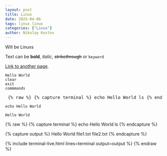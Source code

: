 ```yaml
---
layout: post
title: Linux
date: 2025-04-06
tags: linux linux
categories: ["Linux"]
author: Nikolay Kostov
---
```


Will be Linuxs

Text can be **bold**, _italic_, ~~strikethrough~~ or `keyword`

[Link to another page](./another-page.html).


```terminal
Hello World
clear
exit
commmands
```

<pre> {% raw %} {% capture terminal %} echo Hello World ls {% endcapture %} {% capture output %} Hello World file1.txt file2.txt {% endcapture %} {% include terminal-live.html lines=terminal output=output %} {% endraw %} </pre>

```terminal-live
echo Hello World
```

```output-ter
Hello World
```

{% raw %}
{% capture terminal %}
echo Hello World
ls
{% endcapture %}

{% capture output %}
Hello World
file1.txt  file2.txt
{% endcapture %}

{% include terminal-live.html lines=terminal output=output %}
{% endraw %}